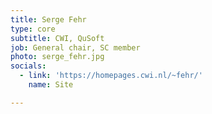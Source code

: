 ```yaml
---
title: Serge Fehr
type: core
subtitle: CWI, QuSoft
job: General chair, SC member
photo: serge_fehr.jpg
socials:
  - link: 'https://homepages.cwi.nl/~fehr/'
    name: Site

---
```

